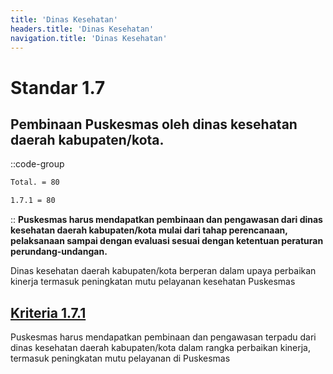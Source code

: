 ```yaml
---
title: 'Dinas Kesehatan'
headers.title: 'Dinas Kesehatan'
navigation.title: 'Dinas Kesehatan'
---
```


# Standar 1.7 
## Pembinaan Puskesmas oleh dinas kesehatan daerah kabupaten/kota.
::code-group
```bash [Nilai]
Total. = 80
```
```bash [Kriteria]
1.7.1 = 80
```
::
**Puskesmas harus mendapatkan pembinaan dan pengawasan dari dinas kesehatan daerah kabupaten/kota mulai dari tahap perencanaan, pelaksanaan sampai dengan evaluasi sesuai dengan ketentuan peraturan perundang-undangan.** 

Dinas kesehatan daerah kabupaten/kota berperan dalam upaya perbaikan kinerja termasuk peningkatan mutu pelayanan kesehatan Puskesmas

## [Kriteria 1.7.1 ](/1/7/1)
Puskesmas harus mendapatkan pembinaan dan pengawasan terpadu dari dinas kesehatan daerah kabupaten/kota dalam rangka perbaikan kinerja, termasuk peningkatan mutu pelayanan di Puskesmas
